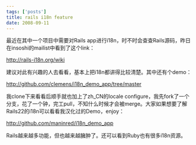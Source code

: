 ```yaml
--- 
tags: ['posts']
title: rails i18n feature
date: 2008-09-11
---
```

最近在其中一个项目中需要对Rails app进行i18n，时不时会查查Rails源码，昨日在insoshi的mailist中看到了这个link：

<a href="http://rails-i18n.org/wiki">http://rails-i18n.org/wiki</a>

建议对此有兴趣的人去看看，基本上把i18n都讲得比较清楚。其中还有个demo：

<a href="http://github.com/clemens/i18n_demo_app/tree/master">http://github.com/clemens/i18n_demo_app/tree/master</a>

我clone下来看看后顺手就也加上了zh_CN的locale configure，我先fork了一个分支，花了一个钟，完工pull，不知什么时候才会被merge。大家如果想要了解Rails22的i18n可以看看我汉化过的Demo，enjoy：

<a href="http://github.com/maninred/i18n_demo_app">http://github.com/maninred/i18n_demo_app</a>

Rails越来越多功能，但也越来越臃肿了。还可以看到Ruby也有很多i18n资源。
